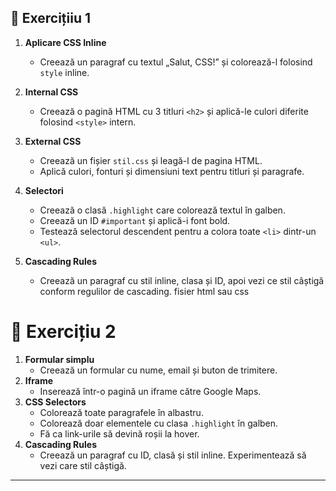 ## 🏹 Exercițiiu 1

1. **Aplicare CSS Inline**

   * Creează un paragraf cu textul „Salut, CSS!” și colorează-l folosind `style` inline.

2. **Internal CSS**

   * Creează o pagină HTML cu 3 titluri `<h2>` și aplică-le culori diferite folosind `<style>` intern.

3. **External CSS**

   * Creează un fișier `stil.css` și leagă-l de pagina HTML.
   * Aplică culori, fonturi și dimensiuni text pentru titluri și paragrafe.

4. **Selectori**

   * Creează o clasă `.highlight` care colorează textul în galben.
   * Creează un ID `#important` și aplică-i font bold.
   * Testează selectorul descendent pentru a colora toate `<li>` dintr-un `<ul>`.

5. **Cascading Rules**

   * Creează un paragraf cu stil inline, clasa și ID, apoi vezi ce stil câștigă conform regulilor de cascading.  fisier html sau css



# 🏹 Exercițiu 2

1.  **Formular simplu**
    -   Creează un formular cu nume, email și buton de trimitere.
2.  **Iframe**
    -   Inserează într-o pagină un iframe către Google Maps.
3.  **CSS Selectors**
    -   Colorează toate paragrafele în albastru.
    -   Colorează doar elementele cu clasa `.highlight` în galben.
    -   Fă ca link-urile să devină roșii la hover.
4.  **Cascading Rules**
    -   Creează un paragraf cu ID, clasă și stil inline. Experimentează
        să vezi care stil câștigă.

------------------------------------------------------------------------
